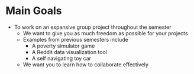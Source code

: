 # Main Goals
- To work on an expansive group project throughout the semester
    - We want to give you as much freedom as possible for your projects
    - Examples from previous semesters include
        - A poverty simulator game
        - A Reddit data visualization tool
        - A self navigating toy car
    - We want you to learn how to collaborate effectively
